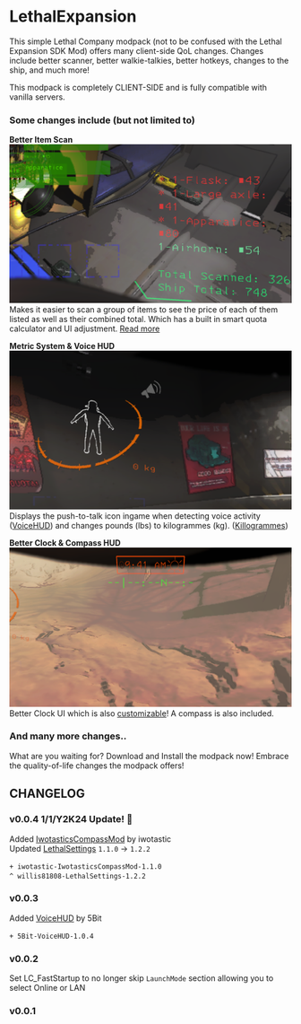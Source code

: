 # LethalExpansion
This simple Lethal Company modpack (not to be confused with the Lethal Expansion SDK Mod) offers many client-side QoL changes.
Changes include better scanner, better walkie-talkies, better hotkeys, changes to the ship, and much more!

This modpack is completely CLIENT-SIDE and is fully compatible with vanilla servers.

### Some changes include (but not limited to)

**Better Item Scan**
![BetterScanner Mod Screenshot](https://raw.githubusercontent.com/BoredKevin/LethalExpansions/main/Docs/screenshot1.png)
Makes it easier to scan a group of items to see the price of each of them listed as well as their combined total. Which has a built in smart quota calculator and UI adjustment. [Read more](https://thunderstore.io/c/lethal-company/p/PopleZoo/BetterItemScan/)

**Metric System & Voice HUD**
![VoiceHUD & Killogrammes Mod Screenshot](https://raw.githubusercontent.com/BoredKevin/LethalExpansions/main/Docs/screenshot2.png)
Displays the push-to-talk icon ingame when detecting voice activity ([VoiceHUD](https://thunderstore.io/c/lethal-company/p/5Bit/VoiceHUD/)) and changes pounds (lbs) to kilogrammes (kg). ([Killogrammes](https://thunderstore.io/c/lethal-company/p/SimpleDev/Kilogrammes/))

**Better Clock & Compass HUD**
![Better Clock & Compass Mod Screenshot](https://raw.githubusercontent.com/BoredKevin/LethalExpansions/main/Docs/screenshot3.png)
Better Clock UI which is also [customizable](https://thunderstore.io/c/lethal-company/p/BlueAmulet/LCBetterClock/)! A compass is also included.

### And many more changes..
What are you waiting for? Download and Install the modpack now! Embrace the quality-of-life changes the modpack offers!

## CHANGELOG

### v0.0.4 1/1/Y2K24 Update! 🥳

Added [IwotasticsCompassMod](https://thunderstore.io/c/lethal-company/p/iwotastic/IwotasticsCompassMod/) by iwotastic
<br>Updated [LethalSettings](https://thunderstore.io/c/lethal-company/p/willis81808/LethalSettings/) `1.1.0` -> `1.2.2`

`+ iwotastic-IwotasticsCompassMod-1.1.0`<br>
`^ willis81808-LethalSettings-1.2.2`<br>

### v0.0.3

Added [VoiceHUD](https://thunderstore.io/c/lethal-company/p/5Bit/VoiceHUD/) by 5Bit

`+ 5Bit-VoiceHUD-1.0.4`

### v0.0.2

Set LC_FastStartup to no longer skip `LaunchMode` section allowing you to select Online or LAN

### v0.0.1
